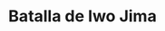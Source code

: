 ﻿---
title: "Batalla de Iwo Jima"
permalink: periodes_862.html
layout: periode
dataInici: 1945-02-19
dataFi: 1945-03-26
sidebar: periodes
pares:
  - id: 356
    title: "Guerra del Pacífico"
    dataInici: "(1941-12-07)"
    dataFi: "(1945-08-14)"

fills:
jocsPrincipals:
  - title: "Iwo: Bloodbath in the Bonins 19 Feb – 17 Mar 1945"
    bggId: 144958
    dataInici: 
    dataFi: 

  - title: "D-Day at Iwo Jima"
    bggId: 217201
    dataInici: 
    dataFi: 

jocsEscenaris:
  - title: "Operations Special #1 - Iwo Jima: Rage Against the Marines"
    bggId: 37875
    dataInici: 1945-02-17
    dataFi: 1945-03-14

jocsEpoca:
jocsEpocaEscenaris:
---
